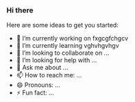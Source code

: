 ### Hi there 

Here are some ideas to get you started:

- 🔭 I’m currently working on fxgcgfchgcv
- 🌱 I’m currently learning vghvhgvhgv
- 👯 I’m looking to collaborate on ...
- 🤔 I’m looking for help with ...
- 💬 Ask me about ...
- 📫 How to reach me: ...
- 😄 Pronouns: ...
- ⚡ Fun fact: ...

